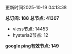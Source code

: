 更新时间2025-10-19 04:13:38

**总订阅: 188**
**总节点: 41307**
- vless节点: 14453
- hysteria2节点: 12

**google ping有效节点: 149**

